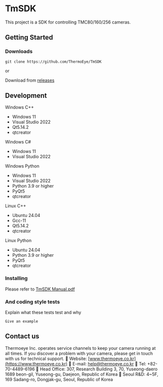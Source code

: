 # TmSDK

This project is a SDK for controlling TMC80/160/256 cameras.

## Getting Started

### Downloads

```
git clone https://github.com/ThermoEye/TmSDK
```
or

Download from [releases](https://github.com/Leoeo/ThermoEye/releases)

## Development

Windows C++
- Windows 11
- Visual Studio 2022
- Qt5.14.2
- qtcreator

Windows C#
- Windows 11
- Visual Studio 2022

Windows Python
- Windows 11
- Visual Studio 2022
- Python 3.9 or higher
- PyQt5
- qtcreator

Linux C++
- Ubuntu 24.04
- Gcc-11
- Qt5.14.2
- qtcreator

Linux Python
- Ubuntu 24.04
- Python 3.9 or higher
- PyQt5
- qtcreator

### Installing

Please refer to [TmSDK Manual.pdf](https://github.com/ThermoEye/TmSDK/blob/main/Document/TmSDK%EC%82%AC%EC%9A%A9%EC%84%A4%EB%AA%85%EC%84%9C.pdf)


### And coding style tests

Explain what these tests test and why

```
Give an example
```

## Contact us
Thermoeye Inc. operates service channels to keep your camera running at all times. 
If you discover a problem with your camera, please get in touch with us for technical support.
	Website: [www.thermoeye.co.kr](https://www.thermoeye.co.kr)
	E-mail: help@thermoeye.co.kr
	Tel: +82-70-4489-6196
	Head Office: 307, Research Building 3, 70, Yuseong-daero 1689 beon-gil, Yuseong-gu, Daejeon, Republic of Korea
	Seoul R&D: 4~5F, 169 Sadang-ro, Dongjak-gu, Seoul, Republic of Korea
